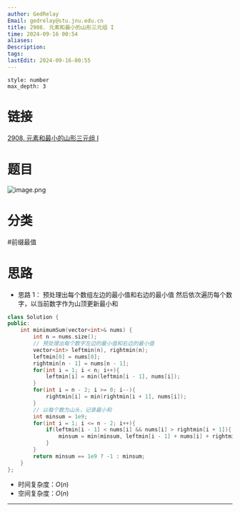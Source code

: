 ```yaml
---
author: GedRelay
Email: gedrelay@stu.jnu.edu.cn
title: 2908. 元素和最小的山形三元组 I
time: 2024-09-16 00:54
aliases: 
Description: 
tags: 
lastEdit: 2024-09-16-00:55
---
```


```toc
style: number
max_depth: 3
```

# 链接
[2908. 元素和最小的山形三元组 I](https://leetcode.cn/problems/minimum-sum-of-mountain-triplets-i/) 

# 题目
![image.png](https://ged-pic-bed.oss-cn-guangzhou.aliyuncs.com/img/202409160054697.png)


# 分类
#前缀最值 

# 思路
- 思路 1：
预处理出每个数组左边的最小值和右边的最小值
然后依次遍历每个数字，以当前数字作为山顶更新最小和


```cpp
class Solution {
public:
    int minimumSum(vector<int>& nums) {
        int n = nums.size();
        // 预处理出每个数字左边的最小值和右边的最小值
        vector<int> leftmin(n), rightmin(n);
        leftmin[0] = nums[0];
        rightmin[n - 1] = nums[n - 1];
        for(int i = 1; i < n; i++){
            leftmin[i] = min(leftmin[i - 1], nums[i]);
        }
        for(int i = n - 2; i >= 0; i--){
            rightmin[i] = min(rightmin[i + 1], nums[i]);
        }
        // 以每个数为山头，记录最小和
        int minsum = 1e9;
        for(int i = 1; i <= n - 2; i++){
            if(leftmin[i - 1] < nums[i] && nums[i] > rightmin[i + 1]){
                minsum = min(minsum, leftmin[i - 1] + nums[i] + rightmin[i + 1]);
            }
        }
        return minsum == 1e9 ? -1 : minsum;
    }
};
```


- 时间复杂度：${O\left( n \right)  }$ 
- 空间复杂度：${O\left( n \right)  }$ 


---

